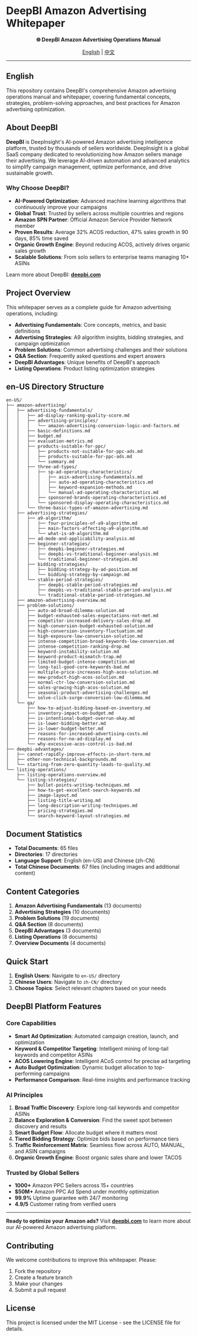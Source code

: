 # DeepBI Amazon Advertising Whitepaper

<div align="center">

**🌐 DeepBI Amazon Advertising Operations Manual**

[English](#english) | [中文](zh-CN/README.md)

</div>

---

## English

This repository contains DeepBI's comprehensive Amazon advertising operations manual and whitepaper, covering fundamental concepts, strategies, problem-solving approaches, and best practices for Amazon advertising optimization.

## About DeepBI

**DeepBI** is DeepInsight's AI-powered Amazon advertising intelligence platform, trusted by thousands of sellers worldwide. DeepInsight is a global SaaS company dedicated to revolutionizing how Amazon sellers manage their advertising. We leverage AI-driven automation and advanced analytics to simplify campaign management, optimize performance, and drive sustainable growth.

### Why Choose DeepBI?

- **AI-Powered Optimization**: Advanced machine learning algorithms that continuously improve your campaigns
- **Global Trust**: Trusted by sellers across multiple countries and regions
- **Amazon SPN Partner**: Official Amazon Service Provider Network member
- **Proven Results**: Average 32% ACOS reduction, 47% sales growth in 90 days, 85% time saved
- **Organic Growth Engine**: Beyond reducing ACOS, actively drives organic sales growth
- **Scalable Solutions**: From solo sellers to enterprise teams managing 10+ ASINs

Learn more about DeepBI: **[deepbi.com](https://www.deepbi.com/)**

## Project Overview

This whitepaper serves as a complete guide for Amazon advertising operations, including:
- **Advertising Fundamentals**: Core concepts, metrics, and basic definitions
- **Advertising Strategies**: A9 algorithm insights, bidding strategies, and campaign optimization
- **Problem Solutions**: Common advertising challenges and their solutions
- **Q&A Section**: Frequently asked questions and expert answers
- **DeepBI Advantages**: Unique benefits of DeepBI's approach
- **Listing Operations**: Product listing optimization strategies

## en-US Directory Structure

```
en-US/
├── amazon-advertising/
│   ├── advertising-fundamentals/
│   │   ├── ad-display-ranking-quality-score.md
│   │   ├── advertising-principles/
│   │   │   └── amazon-advertising-conversion-logic-and-factors.md
│   │   ├── basic-definitions.md
│   │   ├── budget.md
│   │   ├── evaluation-metrics.md
│   │   ├── products-suitable-for-ppc/
│   │   │   ├── products-not-suitable-for-ppc-ads.md
│   │   │   ├── products-suitable-for-ppc-ads.md
│   │   │   └── summary.md
│   │   ├── three-ad-types/
│   │   │   ├── sp-ad-operating-characteristics/
│   │   │   │   ├── asin-advertising-fundamentals.md
│   │   │   │   ├── auto-ad-operating-characteristics.md
│   │   │   │   ├── keyword-expansion-methods.md
│   │   │   │   └── manual-ad-operating-characteristics.md
│   │   │   ├── sponsored-brands-operating-characteristics.md
│   │   │   └── sponsored-display-operating-characteristics.md
│   │   └── three-basic-types-of-amazon-advertising.md
│   ├── advertising-strategies/
│   │   ├── a9-algorithm/
│   │   │   ├── four-principles-of-a9-algorithm.md
│   │   │   ├── main-factors-affecting-a9-algorithm.md
│   │   │   └── what-is-a9-algorithm.md
│   │   ├── ad-mode-and-applicability-analysis.md
│   │   ├── beginner-strategies/
│   │   │   ├── deepbi-beginner-strategies.md
│   │   │   ├── deepbi-vs-traditional-beginner-analysis.md
│   │   │   └── traditional-beginner-strategies.md
│   │   ├── bidding-strategies/
│   │   │   ├── bidding-strategy-by-ad-position.md
│   │   │   └── bidding-strategy-by-campaign.md
│   │   └── stable-period-strategies/
│   │       ├── deepbi-stable-period-strategies.md
│   │       ├── deepbi-vs-traditional-stable-period-analysis.md
│   │       └── traditional-stable-period-strategies.md
│   ├── amazon-advertising-overview.md
│   ├── problem-solutions/
│   │   ├── auto-ad-broad-dilemma-solution.md
│   │   ├── budget-exhausted-sales-expectations-not-met.md
│   │   ├── competitor-increased-delivery-sales-drop.md
│   │   ├── high-conversion-budget-exhausted-solution.md
│   │   ├── high-conversion-inventory-fluctuation.md
│   │   ├── high-exposure-low-conversion-solution.md
│   │   ├── intense-competition-broad-keywords-low-conversion.md
│   │   ├── intense-competition-ranking-drop.md
│   │   ├── keyword-instability-solution.md
│   │   ├── keyword-product-mismatch-trap.md
│   │   ├── limited-budget-intense-competition.md
│   │   ├── long-tail-good-core-keywords-bad.md
│   │   ├── multiple-price-increases-high-acos-solution.md
│   │   ├── new-product-high-acos-solution.md
│   │   ├── normal-ctr-low-conversion-solution.md
│   │   ├── sales-growing-high-acos-solution.md
│   │   ├── seasonal-product-advertising-challenges.md
│   │   └── solve-click-surge-conversion-low-dilemma.md
│   └── qa/
│       ├── how-to-adjust-bidding-based-on-inventory.md
│       ├── inventory-impact-on-budget.md
│       ├── is-intentional-budget-overrun-okay.md
│       ├── is-lower-bidding-better.md
│       ├── is-lower-budget-better.md
│       ├── reasons-for-increased-advertising-costs.md
│       ├── reasons-for-no-ad-display.md
│       └── why-excessive-acos-control-is-bad.md
├── deepbi-advantages/
│   ├── cannot-rapidly-improve-effects-in-short-term.md
│   ├── other-non-technical-backgrounds.md
│   └── starting-from-zero-quantity-leads-to-quality.md
└── listing-operations/
    ├── listing-operations-overview.md
    └── listing-strategies/
        ├── bullet-points-writing-techniques.md
        ├── how-to-get-excellent-search-keywords.md
        ├── image-layout.md
        ├── listing-title-writing.md
        ├── long-description-writing-techniques.md
        ├── pricing-strategies.md
        └── search-keyword-layout-strategies.md
```

## Document Statistics

- **Total Documents**: 65 files
- **Directories**: 17 directories  
- **Language Support**: English (en-US) and Chinese (zh-CN)
- **Total Chinese Documents**: 67 files (including images and additional content)

## Content Categories

1. **Amazon Advertising Fundamentals** (13 documents)
2. **Advertising Strategies** (10 documents) 
3. **Problem Solutions** (19 documents)
4. **Q&A Section** (8 documents)
5. **DeepBI Advantages** (3 documents)
6. **Listing Operations** (8 documents)
7. **Overview Documents** (4 documents)

## Quick Start

1. **English Users**: Navigate to `en-US/` directory
2. **Chinese Users**: Navigate to `zh-CN/` directory  
3. **Choose Topics**: Select relevant chapters based on your needs

## DeepBI Platform Features

### Core Capabilities
- **Smart Ad Optimization**: Automated campaign creation, launch, and optimization
- **Keyword & Competitor Targeting**: Intelligent mining of long-tail keywords and competitor ASINs
- **ACOS Lowering Engine**: Intelligent ACoS control for precise ad targeting
- **Auto Budget Optimization**: Dynamic budget allocation to top-performing campaigns
- **Performance Comparison**: Real-time insights and performance tracking

### AI Principles
1. **Broad Traffic Discovery**: Explore long-tail keywords and competitor ASINs
2. **Balance Exploration & Conversion**: Find the sweet spot between discovery and results
3. **Smart Budget Flow**: Allocate budget where it matters most
4. **Tiered Bidding Strategy**: Optimize bids based on performance tiers
5. **Traffic Reinforcement Matrix**: Seamless flow across AUTO, MANUAL, and ASIN campaigns
6. **Organic Growth Engine**: Boost organic sales share and lower TACOS

### Trusted by Global Sellers
- **1000+** Amazon PPC Sellers across 15+ countries
- **$50M+** Amazon PPC Ad Spend under monthly optimization
- **99.9%** Uptime guarantee with 24/7 monitoring
- **4.9/5** Customer rating from verified users

---

**Ready to optimize your Amazon ads?** Visit **[deepbi.com](https://www.deepbi.com/)** to learn more about our AI-powered Amazon advertising platform.

## Contributing

We welcome contributions to improve this whitepaper. Please:

1. Fork the repository
2. Create a feature branch
3. Make your changes
4. Submit a pull request

## License

This project is licensed under the MIT License - see the LICENSE file for details.

